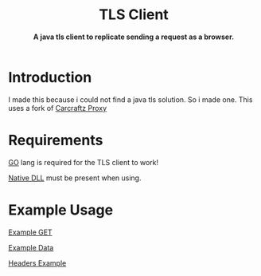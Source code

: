

<h1 align="center">TLS Client</h1>
<div align="center">
	<strong>A java tls client to replicate sending a request as a browser.</strong>
</div>
<br />

# Introduction
I made this because i could not find a java tls solution. So i made one. This uses a fork of [Carcraftz Proxy](https://github.com/skateboard/TLS-Fingerprint-API)

# Requirements
[GO](https://golang.org/) lang is required for the TLS client to work!

[Native DLL](https://github.com/skateboard/tls-client/blob/main/src/main/resources/native_client.dll) must be present when using.

# Example Usage
[Example GET](https://github.com/skateboard/tls-client/wiki/Example-GET-request)

[Example Data](https://github.com/skateboard/tls-client/wiki/Example-Data-request)

[Headers Example](https://github.com/skateboard/tls-client/wiki/Headers-Example)
